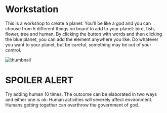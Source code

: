 # Workstation

This is a workshop to create a planet. You'll be like a god and you can choose from 5 different things on board to add to your planet: bird, fish, flower, tree and human. By clicking the button with words and then clicking the blue planet, you can add the element anywhere you like. Do whatever you want to your planet, but be careful, something may be out of your control.

![thumbnail](https://github.com/MauraLxy/p5-art-workstation/assets/100116002/1e5a5b0e-2d09-431d-b5a6-c3f29bc95b89)

# SPOILER ALERT
Try adding human 10 times. The outcome can be elaborated in two ways and either one is ok:
Human activities will severely affect environment.
Humans getting together can overthrow the government of god.
